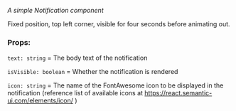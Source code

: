 _A simple Notification component_

Fixed position, top left corner, visible for four seconds before animating out.

### Props:

`text: string` = The body text of the notification

`isVisible: boolean` = Whether the notification is rendered

`icon: string` = The name of the FontAwesome icon to be displayed in the notification (reference list of available icons at https://react.semantic-ui.com/elements/icon/ )

